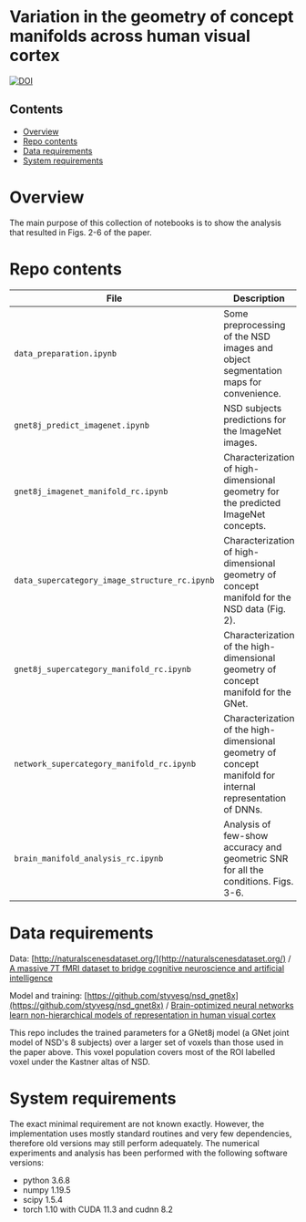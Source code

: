 # Variation in the geometry of concept manifolds across human visual cortex

[![DOI](https://zenodo.org/badge/DOI/10.5281/zenodo.13948507.svg)](https://doi.org/10.5281/zenodo.13948507)

## Contents

- [Overview](#overview)
- [Repo contents](#repo-contents)
- [Data requirements](#data-requirements)
- [System requirements](#system-requirements)

# Overview

The main purpose of this collection of notebooks is to show the analysis that resulted in Figs. 2-6 of the paper. 

# Repo contents

| File | Description |
|------|-------------|
|`data_preparation.ipynb`| Some preprocessing of the NSD images and object segmentation maps for convenience. |
|`gnet8j_predict_imagenet.ipynb`| NSD subjects predictions for the ImageNet images. |
|`gnet8j_imagenet_manifold_rc.ipynb`| Characterization of high-dimensional geometry for the predicted ImageNet concepts. |
|`data_supercategory_image_structure_rc.ipynb`| Characterization of high-dimensional geometry of concept manifold for the NSD data (Fig. 2).|
|`gnet8j_supercategory_manifold_rc.ipynb`| Characterization of the high-dimensional geometry of concept manifold for the GNet. |
|`network_supercategory_manifold_rc.ipynb`| Characterization of the high-dimensional geometry of concept manifold for internal representation of DNNs. |
|`brain_manifold_analysis_rc.ipynb`| Analysis of few-show accuracy and geometric SNR for all the conditions. Figs. 3-6. |


# Data requirements

Data: [http://naturalscenesdataset.org/](http://naturalscenesdataset.org/) / 
 [A massive 7T fMRI dataset to bridge cognitive neuroscience and artificial intelligence](https://www.nature.com/articles/s41593-021-00962-x)

Model and training:  [https://github.com/styvesg/nsd_gnet8x](https://github.com/styvesg/nsd_gnet8x) / 
 [Brain-optimized neural networks learn non-hierarchical models of representation in human visual cortex](https://www.nature.com/articles/s41467-023-38674-4)
 
This repo includes the trained parameters for a GNet8j model (a GNet joint model of NSD's 8 subjects) over a larger set of voxels than those used in the paper above. This voxel population covers most of the ROI labelled voxel under the Kastner altas of NSD.

# System requirements

The exact minimal requirement are not known exactly. However, the implementation uses mostly standard routines and very few dependencies, therefore old versions may still perform adequately. The numerical experiments and analysis has been performed with the following software versions:

- python 3.6.8
- numpy 1.19.5
- scipy 1.5.4
- torch 1.10 with CUDA 11.3 and cudnn 8.2
